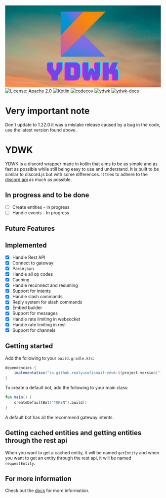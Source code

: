 ![](https://github.com/RealYusufIsmail/YDWK/blob/master/ydwk-s.png)
<br>
[![License: Apache 2.0](https://img.shields.io/badge/License-Apache%202.0-blue.svg)](https://opensource.org/licenses/Apache-2.0)
[![Kotlin](https://img.shields.io/badge/kotlin-1.7.20-blue.svg?logo=kotlin)](http://kotlinlang.org)
[![codecov](https://codecov.io/gh/YDWK/YDWK/branch/master/graph/badge.svg?token=LKIA8T6N6J)](https://codecov.io/gh/YDWK/YDWK)
[![ydwk](https://img.shields.io/badge/YDWK-0.1.2-blue.svg)](https://github.com/YDWK/YDWK/releases/tag/v0.1.2)
[![ydwk-docs](https://img.shields.io/badge/YDWK-Docs-blue.svg)](https://www.ydwk.org)


# Very important note
Don't update to 1.22.0 it was a mistake release caused by a bug in the code, use the latest version found above.

# YDWK

YDWK is a discord wrapper made in kotlin that aims to be as simple and as fast as possible while still being easy to use and understand. It is built to be similar to discord.js but with some differences. It tries to adhere to the [discord api](https://discord.com/developers/docs/intro) as much as possible.

## In progress and to be done

- [ ] Create entities - in progress
- [ ] Handle events - In progress

## Future Features

## Implemented

- [x] Handle Rest API
- [x] Connect to gateway
- [x] Parse json
- [x] Handle all op codes
- [x] Caching
- [x] Handle reconnect and resuming
- [x] Support for intents
- [x] Handle slash commands
- [x] Reply system for slash commands
- [x] Embed builder
- [x] Support for messages
- [x] Handle rate limiting in websocket
- [x] Handle rate limiting in rest
- [x] Support for channels

## Getting started

Add the following to your `build.gradle.kts`:

```gradle
dependencies {
    implementation("io.github.realyusufismail:ydwk:${project.version}")
}
```

To create a default bot, add the following to your main class:

```kotlin
fun main() {
    createDefaultBot("TOKEN").build()
}
```

A default bot has all the recommend gateway intents.

## Getting cached entities and getting entities through the rest api

When you want to get a cached entity, it will be named `getEntity` and when you want to get an entity through the rest
api, it will be named `requestEntity`.

## For more information

Check out the [docs](https://www.ydwk.org/) for more information.
